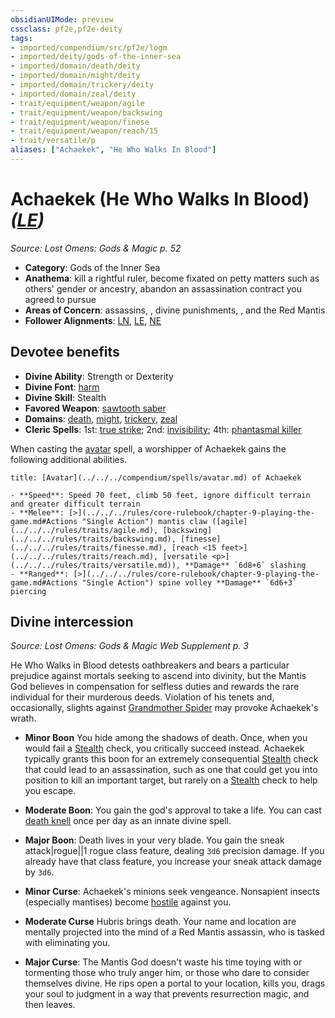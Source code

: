 ```yaml
---
obsidianUIMode: preview
cssclass: pf2e,pf2e-deity
tags:
- imported/compendium/src/pf2e/logm
- imported/deity/gods-of-the-inner-sea
- imported/domain/death/deity
- imported/domain/might/deity
- imported/domain/trickery/deity
- imported/domain/zeal/deity
- trait/equipment/weapon/agile
- trait/equipment/weapon/backswing
- trait/equipment/weapon/finese
- trait/equipment/weapon/reach/15
- trait/versatile/p
aliases: ["Achaekek", "He Who Walks In Blood"]
---
```

# Achaekek (He Who Walks In Blood) *([LE](lawful-evil-b1.md))*  
*Source: Lost Omens: Gods & Magic p. 52*  

- **Category**: Gods of the Inner Sea
- **Anathema**: kill a rightful ruler, become fixated on petty matters such as others' gender or ancestry, abandon an assassination contract you agreed to pursue
- **Areas of Concern**: assassins, , divine punishments, , and the Red Mantis
- **Follower Alignments**: [LN](lawful-neutral-b1.md), [LE](lawful-evil-b1.md), [NE](neutral-evil-b1.md)

## Devotee benefits

- **Divine Ability**: Strength or Dexterity
- **Divine Font**: [harm](../../spells/harm.md)
- **Divine Skill**: Stealth
- **Favored Weapon**: [sawtooth saber](../../equipment/items/sawtooth-saber.md)
- **Domains**: [death](../domains.md#Death), [might](../domains.md#Might), [trickery](../domains.md#Trickery), [zeal](../domains.md#Zeal)
- **Cleric Spells**: 1st: [true strike](../../spells/true-strike.md); 2nd: [invisibility](../../spells/invisibility.md); 4th: [phantasmal killer](../../spells/phantasmal-killer.md)

When casting the [avatar](../../spells/avatar.md) spell, a worshipper of Achaekek gains the following additional abilities.

```ad-embed-avatar
title: [Avatar](../../../compendium/spells/avatar.md) of Achaekek

- **Speed**: Speed 70 feet, climb 50 feet, ignore difficult terrain and greater difficult terrain
- **Melee**: [>](../../../rules/core-rulebook/chapter-9-playing-the-game.md#Actions "Single Action") mantis claw ([agile](../../../rules/traits/agile.md), [backswing](../../../rules/traits/backswing.md), [finesse](../../../rules/traits/finesse.md), [reach <15 feet>](../../../rules/traits/reach.md), [versatile <p>](../../../rules/traits/versatile.md)), **Damage** `6d8+6` slashing
- **Ranged**: [>](../../../rules/core-rulebook/chapter-9-playing-the-game.md#Actions "Single Action") spine volley **Damage** `6d6+3` piercing
```

## Divine intercession
*Source: Lost Omens: Gods & Magic Web Supplement p. 3*

He Who Walks in Blood detests oathbreakers and bears a particular prejudice against mortals seeking to ascend into divinity, but the Mantis God believes in compensation for selfless duties and rewards the rare individual for their murderous deeds. Violation of his tenets and, occasionally, slights against [Grandmother Spider](grandmother-spider-logm.md) may provoke Achaekek's wrath.

- **Minor Boon** You hide among the shadows of death. Once, when you would fail a [Stealth](../../skills.md#Stealth) check, you critically succeed instead. Achaekek typically grants this boon for an extremely consequential [Stealth](../../skills.md#Stealth) check that could lead to an assassination, such as one that could get you into position to kill an important target, but rarely on a [Stealth](../../skills.md#Stealth) check to help you escape.
- **Moderate Boon**: You gain the god's approval to take a life. You can cast [death knell](../../spells/death-knell.md) once per day as an innate divine spell.
- **Major Boon**: Death lives in your very blade. You gain the sneak attack|rogue||1 rogue class feature, dealing `3d6` precision damage. If you already have that class feature, you increase your sneak attack damage by `3d6`.

- **Minor Curse**: Achaekek's minions seek vengeance. Nonsapient insects (especially mantises) become [hostile](conditions.md#Hostile) against you.
- **Moderate Curse** Hubris brings death. Your name and location are mentally projected into the mind of a Red Mantis assassin, who is tasked with eliminating you.
- **Major Curse**: The Mantis God doesn't waste his time toying with or tormenting those who truly anger him, or those who dare to consider themselves divine. He rips open a portal to your location, kills you, drags your soul to judgment in a way that prevents resurrection magic, and then leaves.
